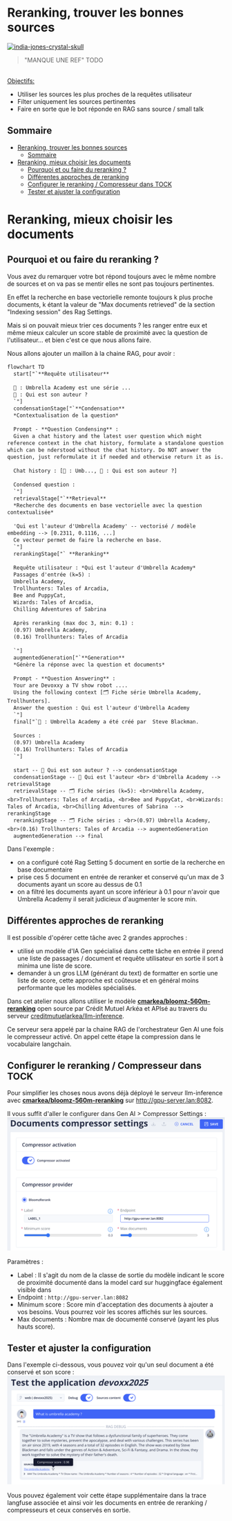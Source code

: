 #  Reranking, trouver les bonnes sources

<!-- TODO PIERRE -->
[<img src="img/india-jones-crystal-skull.jpg"  alt="india-jones-crystal-skull">](https://www.youtube.com/watch?v=zc6Q_TNd5pA)

> "MANQUE UNE REF" TODO
 
<br/>
<u>Objectifs:</u>

- Utiliser les sources les plus proches de la requêtes utilisateur
- Filter uniquement les sources pertinentes
- Faire en sorte que le bot réponde en RAG sans source / small talk

## Sommaire

<!-- TOC -->
* [Reranking, trouver les bonnes sources](#reranking-trouver-les-bonnes-sources)
  * [Sommaire](#sommaire)
* [Reranking, mieux choisir les documents](#reranking-mieux-choisir-les-documents)
  * [Pourquoi et ou faire du reranking ?](#pourquoi-et-ou-faire-du-reranking-)
  * [Différentes approches de reranking](#différentes-approches-de-reranking)
  * [Configurer le reranking / Compresseur dans TOCK](#configurer-le-reranking--compresseur-dans-tock)
  * [Tester et ajuster la configuration](#tester-et-ajuster-la-configuration)
<!-- TOC -->

# Reranking, mieux choisir les documents

## Pourquoi et ou faire du reranking ?

Vous avez du remarquer votre bot répond toujours avec le même nombre de sources et on va pas se mentir
elles ne sont pas toujours pertinentes.

En effet la recherche en base vectorielle remonte toujours k plus proche documents, k étant la valeur de 
"Max documents retrieved" de la section "Indexing session" des Rag Settings.

Mais si on pouvait mieux trier ces documents ? les ranger entre eux et même mieux calculer un score stable
de proximité avec la question de l'utilisateur... et bien c'est ce que nous allons faire.

Nous allons ajouter un maillon à la chaine RAG, pour avoir :

```mermaid
flowchart TD
  start["`**Requête utilisateur**
  
  🤖 : Umbrella Academy est une série ...
  👨 : Qui est son auteur ?
  `"]
  condensationStage["`**Condensation**
  *Contextualisation de la question*
  
  Prompt - **Question Condensing** :
  Given a chat history and the latest user question which might reference context in the chat history, formulate a standalone question which can be nderstood without the chat history. Do NOT answer the question, just reformulate it if needed and otherwise return it as is.
  
  Chat history : [🤖 : Umb..., 👨 : Qui est son auteur ?]
  
  Condensed question :
  `"]
  retrievalStage["`**Retrieval**
  *Recherche des documents en base vectorielle avec la question contextualisée*
  
  'Qui est l'auteur d'Umbrella Academy' -- vectorisé / modèle embedding --> [0.2311, 0.1116, ...]
  Ce vecteur permet de faire la recherche en base.
  `"]
  rerankingStage["` **Reranking**
  
  Requête utilisateur : *Qui est l'auteur d'Umbrella Academy*
  Passages d'entrée (k=5) : 
  Umbrella Academy,
  Trollhunters: Tales of Arcadia,
  Bee and PuppyCat,
  Wizards: Tales of Arcadia,
  Chilling Adventures of Sabrina
  
  Après reranking (max doc 3, min: 0.1) :
  (0.97) Umbrella Academy,
  (0.16) Trollhunters: Tales of Arcadia
  
  `"]
  augmentedGeneration["`**Generation**
  *Génère la réponse avec la question et documents*
  
  Prompt - **Question Answering** :
  Your are Devoxxy a TV show robot ....
  Using the following context [🗂️ Fiche série Umbrella Academy, Trollhunters].
  Answer the question : Qui est l'auteur d'Umbrella Academy
  `"]
  final["`🤖 : Umbrella Academy a été créé par  Steve Blackman.
  
  Sources :
  (0.97) Umbrella Academy
  (0.16) Trollhunters: Tales of Arcadia
  `"]
  
  start -- 💬 Qui est son auteur ? --> condensationStage
  condensationStage -- 💬 Qui est l'auteur <br> d'Umbrella Academy --> retrievalStage
  retrievalStage -- 🗂️ Fiche séries (k=5): <br>Umbrella Academy, <br>Trollhunters: Tales of Arcadia, <br>Bee and PuppyCat, <br>Wizards: Tales of Arcadia, <br>Chilling Adventures of Sabrina  --> rerankingStage
  rerankingStage -- 🗂️ Fiche séries : <br>(0.97) Umbrella Academy, <br>(0.16) Trollhunters: Tales of Arcadia --> augmentedGeneration
  augmentedGeneration --> final
```

Dans l'exemple : 
* on a configuré coté Rag Setting 5 document en sortie de la recherche en base documentaire
* prise ces 5 document en entrée de reranker et conservé qu'un max de 3 documents ayant un score au dessus de 0.1
* on a filtré les documents ayant un score inférieur à 0.1 pour n'avoir que Umbrella Academy il serait judicieux d'augmenter le score min.


## Différentes approches de reranking

Il est possible d'opérer cette tâche avec 2 grandes approches :
* utilisé un modèle d'IA Gen spécialisé dans cette tâche en entrée il prend une liste de passages / document et requête utilisateur
en sortie il sort à minima une liste de score.
* demander à un gros LLM (générant du text) de formatter en sortie une liste de score, cette approche est coûteuse et
en général moins performante que les modèles spécialisés.

Dans cet atelier nous allons utiliser le modèle [**cmarkea/bloomz-560m-reranking**](https://huggingface.co/cmarkea/bloomz-560m-reranking)
open source par Crédit Mutuel Arkéa et APIsé au travers du serveur [creditmutuelarkea/llm-inference](https://github.com/creditmutuelarkea/llm-inference).

Ce serveur sera appelé par la chaine RAG de l'orchestrateur Gen AI une fois le compresseur activé. On appel cette étape
la compression dans le vocabulaire langchain.

## Configurer le reranking / Compresseur dans TOCK

Pour simplifier les choses nous avons déjà déployé le serveur llm-inference avec
[**cmarkea/bloomz-560m-reranking**](https://huggingface.co/cmarkea/bloomz-560m-reranking) sur
http://gpu-server.lan:8082.

Il vous suffit d'aller le configurer dans Gen AI > Compressor Settings :
![Config compresseur](img/gen-ai-compressor-setting-bloomz.png)

Paramètres :
* Label : Il s'agit du nom de la classe de sortie du modèle indicant le score de proximité
documenté dans la model card sur huggingface également visible dans 
* Endpoint : `http://gpu-server.lan:8082`
* Minimum score : Score min d'acceptation des documents à ajouter a vos besoins. Vous pourrez voir les scores affichés sur les sources.
* Max documents : Nombre max de documenté conservé (ayant les plus hauts score).


## Tester et ajuster la configuration
Dans l'exemple ci-dessous, vous pouvez voir qu'un seul document a été conservé et son score :
![score doc source](img/gen-ai-compressor-result.png)

Vous pouvez également voir cette étape supplémentaire dans la trace langfuse associée et
ainsi voir les documents en entrée de reranking / compresseurs et ceux conservés en sortie.
